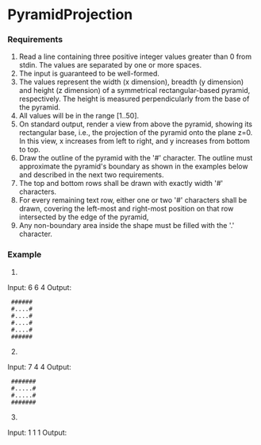 # PyramidProjection

### Requirements

1. Read a line containing three positive integer values greater than 0 from stdin. The values are separated by one or more spaces.
2. The input is guaranteed to be well-formed.
3. The values represent the width (x dimension), breadth (y dimension) and height (z
dimension) of a symmetrical rectangular-based pyramid, respectively. The height is
measured perpendicularly from the base of the pyramid.
4. All values will be in the range [1..50].
5. On standard output, render a view from above the pyramid, showing its rectangular
base, i.e., the projection of the pyramid onto the plane z=0. In this view, x increases
from left to right, and y increases from bottom to top.
6. Draw the outline of the pyramid with the '#' character. The outline must approximate
the pyramid's boundary as shown in the examples below and described in the next
two requirements.
7. The top and bottom rows shall be drawn with exactly width '#' characters.
8. For every remaining text row, either one or two '#' characters shall be drawn,
covering the left-most and right-most position on that row intersected by the edge of
the pyramid,
9. Any non-boundary area inside the shape must be filled with the '.' character.

### Example

1. 
Input:
6 6 4
Output:

     ######
     #....#
     #....#
     #....#
     #....#
     ######
2. 
Input:
7 4 4
Output:

     #######
     #.....#
     #.....#
     #######
     
3. 
Input:
1 1 1
Output:

#
